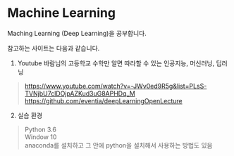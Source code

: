 # Machine Learning

Maching Learning (Deep Learning)을 공부합니다.  

참고하는 사이트는 다음과 같습니다.  

1) Youtube 바람님의 고등학교 수학만 알면 따라할 수 있는 인공지능, 머신러닝, 딥러닝  
> https://www.youtube.com/watch?v=-JWv0ed9R5g&list=PLsS-TVNjbU7clDOjpAZKud3uG8APHDq_M   
> https://github.com/eventia/deepLearningOpenLecture  

2) 실습 환경
> Python 3.6  
> Window 10  
> anaconda를 설치하고 그 안에 python을 설치해서 사용하는 방법도 있음  


